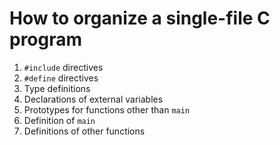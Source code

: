 # How to organize a single-file C program

1.  `#include` directives
1.  `#define` directives
1.  Type definitions
1.  Declarations of external variables
1.  Prototypes for functions other than `main`
1.  Definition of `main`
1.  Definitions of other functions
